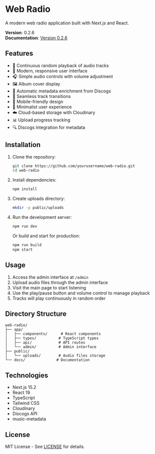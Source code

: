 # Web Radio

A modern web radio application built with Next.js and React.

**Version**: 0.2.6  
**Documentation**: [Version 0.2.6](docs/VERSION_0.2.6.md)

## Features

- 🎵 Continuous random playback of audio tracks
- 🎨 Modern, responsive user interface
- 🎧 Simple audio controls with volume adjustment
- 🖼️ Album cover display
- 📝 Automatic metadata enrichment from Discogs
- 🔄 Seamless track transitions
- 📱 Mobile-friendly design
- 🎯 Minimalist user experience
- ☁️ Cloud-based storage with Cloudinary
- 📊 Upload progress tracking
- 🔍 Discogs integration for metadata

## Installation

1. Clone the repository:
   ```bash
   git clone https://github.com/yourusername/web-radio.git
   cd web-radio
   ```

2. Install dependencies:
   ```bash
   npm install
   ```

3. Create uploads directory:
   ```bash
   mkdir -p public/uploads
   ```

4. Run the development server:
   ```bash
   npm run dev
   ```

   Or build and start for production:
   ```bash
   npm run build
   npm start
   ```

## Usage

1. Access the admin interface at `/admin`
2. Upload audio files through the admin interface
3. Visit the main page to start listening
4. Use the play/pause button and volume control to manage playback
5. Tracks will play continuously in random order

## Directory Structure

```
web-radio/
├── app/
│   ├── components/      # React components
│   ├── types/          # TypeScript types
│   ├── api/            # API routes
│   └── admin/          # Admin interface
├── public/
│   └── uploads/        # Audio files storage
└── docs/              # Documentation
```

## Technologies

- Next.js 15.2
- React 19
- TypeScript
- Tailwind CSS
- Cloudinary
- Discogs API
- music-metadata

## License

MIT License - See [LICENSE](LICENSE) for details.
